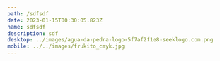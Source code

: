 ```yaml
---
path: /sdfsdf
date: 2023-01-15T00:30:05.823Z
name: sdfsdf
description: sdf
desktop: ../images/agua-da-pedra-logo-5f7af2f1e8-seeklogo.com.png
mobile: ../../images/frukito_cmyk.jpg
---
```

